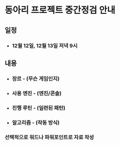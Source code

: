 # **동아리 프로젝트 중간정검 안내**
## 일정
* ### 12월 12일, 12월 13일 저녁 9시

## 내용
* ### 장르 - (무슨 게임인지)
* ### 사용 엔진 - (엔진/콘솔)
* ### 진행 루틴 - (일련된 패턴)
* ### 알고리즘 - (작동 방식) 

### 선택적으로 워드나 파워포인트로 자료 작성